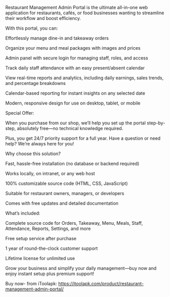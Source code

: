 Restaurant Management Admin Portal is the ultimate all-in-one web application for restaurants, cafés, or food businesses wanting to streamline their workflow and boost efficiency.

With this portal, you can:

Effortlessly manage dine-in and takeaway orders

Organize your menu and meal packages with images and prices

Admin panel with secure login for managing staff, roles, and access

Track daily staff attendance with an easy present/absent calendar

View real-time reports and analytics, including daily earnings, sales trends, and percentage breakdowns

Calendar-based reporting for instant insights on any selected date

Modern, responsive design for use on desktop, tablet, or mobile

Special Offer:

When you purchase from our shop, we’ll help you set up the portal step-by-step, absolutely free—no technical knowledge required.

Plus, you get 24/7 priority support for a full year. Have a question or need help? We’re always here for you!

Why choose this solution?

Fast, hassle-free installation (no database or backend required)

Works locally, on intranet, or any web host

100% customizable source code (HTML, CSS, JavaScript)

Suitable for restaurant owners, managers, or developers

Comes with free updates and detailed documentation

What’s included:

Complete source code for Orders, Takeaway, Menu, Meals, Staff, Attendance, Reports, Settings, and more

Free setup service after purchase

1 year of round-the-clock customer support

Lifetime license for unlimited use

Grow your business and simplify your daily management—buy now and enjoy instant setup plus premium support!

Buy now- from iToolapk: https://itoolapk.com/product/restaurant-management-admin-portal/
